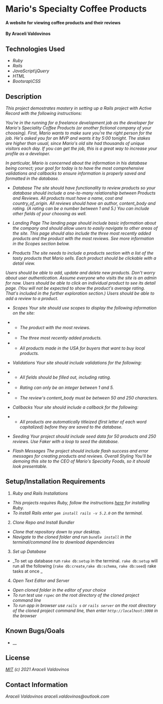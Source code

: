 # Mario's Specialty Coffee Products

#### A website for viewing coffee products and their reviews

#### By Araceli Valdovinos

## Technologies Used

* _Ruby_
* _Rails_
* _JavaScript\jQuery_
* _HTML_
* _Bootsrap\CSS_



## Description
_This project demostrates mastery in setting up a Rails project with Active Record with the following instructions:_

_You're in the running for a freelance development job as the developer for Mario's Speciality Coffee Products (or another fictional company of your choosing). First, Mario wants to make sure you're the right person for the job. He's asked you for an MVP and wants it by 5:00 tonight. The stakes are higher than usual, since Mario's old site had thousands of unique visitors each day. If you can get the job, this is a great way to increase your profile as a developer._

_In particular, Mario is concerned about the information in his database being correct; your goal for today is to have the most comprehensive validations and callbacks to ensure information is properly saved and formatted in the database._

* _Database_
_The site should have functionality to review products so your database should include a one-to-many relationship between Products and Reviews. All products must have a name, cost and country_of_origin. All reviews should have an author, content_body and rating. (A rating can be a number between 1 and 5.) You can include other fields of your choosing as well._

* _Landing Page_
_The landing page should include basic information about the company and should allow users to easily navigate to other areas of the site. This page should also include the three most recently added products and the product with the most reviews. See more information in the Scopes section below._

* _Products_
_The site needs to include a products section with a list of the tasty products that Mario sells. Each product should be clickable with a detail view._

_Users should be able to add, update and delete new products. Don't worry about user authentication. Assume everyone who visits the site is an admin for now. Users should be able to click an individual product to see its detail page. (You will not be expected to show the product's average rating. That's included in the further exploration section.) Users should be able to add a review to a product._

* _Scopes_
_Your site should use scopes to display the following information on the site:_

* * _The product with the most reviews._
* * _The three most recently added products._
* * _All products made in the USA for buyers that want to buy local products._

* _Validations_
_Your site should include validations for the following:_

* * _All fields should be filled out, including rating._
* * _Rating can only be an integer between 1 and 5._
* * _The review's content_body must be between 50 and 250 characters._

* _Callbacks_
_Your site should include a callback for the following:_

* * _All products are automatically titleized (first letter of each word capitalized) before they are saved to the database._

* _Seeding_
_Your project should include seed data for 50 products and 250 reviews. Use Faker with a loop to seed the database._

* _Flash Messages_
_The project should include flash success and error messages for creating products and reviews.
Overall Styling_
_You'll be demoing this site to the CEO of Mario's Specialty Foods, so it should look presentable._

## Setup/Installation Requirements
1. _Ruby and Rails Installations_
* _This projects requires Ruby, follow the instructions [here](https://www.learnhowtoprogram.com/ruby-and-rails/getting-started-with-ruby/ruby-installation-and-setup) for installing Ruby._
* _To install Rails enter `gem install rails -v 5.2.0` on the terminal._

2. _Clone Repo and Install Bundler_
* _Clone that repository down to your desktop._
* _Navigate to the cloned folder and run `bundle install` in the terminal/command line to download dependencies_

3. _Set up Database_
* _To set up database run `rake db:setup` in the terminal. `rake db:setup` will run all the following (`rake db:create`,`rake db:schema`, `rake db:seed`) rake tasks at once _

4. _Open Text Editor and Server_
* _Open cloned folder in the editor of your choice_
* _To run test use `rspec` on the root directory of the cloned project command line_
* _To run app in browser use `rails s` or `rails server` on the root directory of the cloned project command line, then enter `http://localhost:3000` in the browser_


## Known Bugs/Goals
* __


## License
_[MIT](https://opensource.org/licenses/MIT) (c) 2021 Araceli Valdovinos_


## Contact Information
_Araceli Valdovinos araceli.valdovinos@outlook.com_
